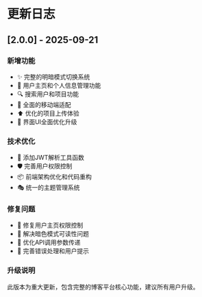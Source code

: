 # 更新日志

## [2.0.0] - 2025-09-21

### 新增功能
- ✨ 完整的明暗模式切换系统
- 👤 用户主页和个人信息管理功能
- 🔍 搜索用户和项目功能
- 📱 全面的移动端适配
- ⬆️ 优化的项目上传体验
- 🎨 界面UI全面优化升级

### 技术优化
- 🔧 添加JWT解析工具函数
- 🛡️ 完善用户权限控制
- 📦 前端架构优化和代码重构
- 🎭 统一的主题管理系统

### 修复问题
- 🐛 修复用户主页权限控制
- 🎯 解决暗色模式可读性问题
- 🔗 优化API调用参数传递
- 📝 完善错误处理和用户提示

### 升级说明
此版本为重大更新，包含完整的博客平台核心功能，建议所有用户升级。